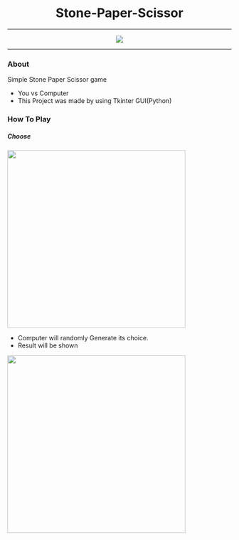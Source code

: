 <h1 align="center"> Stone-Paper-Scissor </h1>
<hr>
<p align="center"><a target="_blank" rel="noopener noreferrer" href="/ritika-pal/Stone-Paper-Scissors/Images/icon.jpg"><img src="/ritika-pal/Stone-Paper-Scissors/Images/icon.jpg" style="max-width:100%;"></a>
</p>
<hr>
<h3>About</h3>
<p>Simple Stone Paper Scissor game</p>
<ul>
<li>You vs Computer</li>
<li>This Project was made by using Tkinter GUI(Python)</li>
</ul>

<h3>How To Play</h3>
<h5>Choose</h5>
<p>
<a target="_blank" rel="noopener noreferrer" href="/ritika-pal/Stone-Paper-Scissors/Images/choose.jpg"><img height="400px" src="/ritika-pal/Stone-Paper-Scissors/Images/choose.jpg" style="max-width:100%;"></a>
</p>
<ul>
<li>Computer will randomly Generate its choice.</li>
<li>Result will be shown</li>
</ul>
<p>
<a target="_blank" rel="noopener noreferrer" href="/ritika-pal/Stone-Paper-Scissors/Images/result.jpg"><img height="400px" src="/ritika-pal/Stone-Paper-Scissors/Images/result.jpg" style="max-width:100%;"></a>
</p>